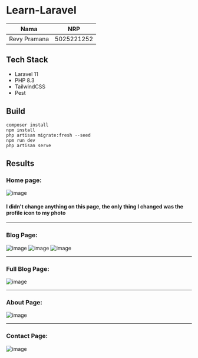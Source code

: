 # Learn-Laravel

|             Nama                 |    NRP     |
|:--------------------------------:|:----------:|
| Revy Pramana                     | 5025221252 |

## Tech Stack
- Laravel 11
- PHP 8.3
- TailwindCSS
- Pest

## Build
```
composer install
npm install
php artisan migrate:fresh --seed
npm run dev
php artisan serve
```

## Results

### Home page:

![image](https://github.com/user-attachments/assets/0b44ba67-86b9-409c-99d4-a3fb9b2af919)

<h4>I didn't change anything on this page, the only thing I changed was the profile icon to my photo</h4>

---

### Blog Page:
![image](https://github.com/user-attachments/assets/e8a7d944-dcb1-4bdb-afbf-96ed0ef244ae)
![image](https://github.com/user-attachments/assets/7372f744-a6bc-4cc2-a238-56933829859e)
![image](https://github.com/user-attachments/assets/b8db0984-25ea-41be-82b0-e19f7f3f56bc)


---

### Full Blog Page:
![image](https://github.com/user-attachments/assets/0c86e36f-52ed-42ac-88d2-9c8d1ed6f043)

---

### About Page:
![image](https://github.com/user-attachments/assets/7ce6eead-38ba-420f-adb0-c95eaefc61f6)

---

### Contact Page:
![image](https://github.com/user-attachments/assets/ffdd948e-9050-4df8-9a15-cc64c4655f11)
